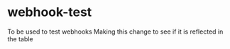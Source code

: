 # webhook-test
To be used to test webhooks
Making this change to see if it is reflected in the table
